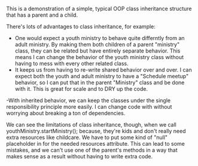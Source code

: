 This is a demonstration of a simple, typical OOP class inheritance structure that has a parent and a child.

There's lots of advantages to class inheritance, for example:

- One would expect a youth ministry to behave quite differntly from an adult ministry. By making them both children of a parent "ministry" class, they can be related but have entirely separate behavior. This means I can change the behavior of the youth ministry class without having to mess with every other related class.  
- It keeps us from having to re-write shared behavior over and over. I can expect both the youth and adult ministry to have a "Schedule meetup" behavior, so I can put that in the parent "Ministry" class and be done with it. This is great for scale and to DRY up the code.

-With inherited behavior, we can keep the classes under the single responsibility principle more easily. I can change code with without worrying about breaking a ton of dependencies.

We can see the limitations of class inheritance, though, when we call youthMinistry.startMinistry();  because, they're kids and don't really need extra resources like childcare. We have to put some kind of "null" placeholder in for the needed resources attribute. This can lead to some mistakes, and we can't use one of the parent's methods in a way that makes sense as a result without having to write extra code. 
